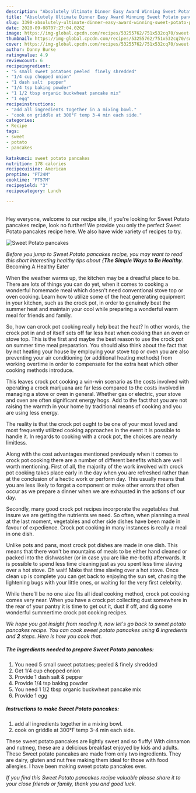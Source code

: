 ```yaml
---
description: "Absolutely Ultimate Dinner Easy Award Winning Sweet Potato pancakes"
title: "Absolutely Ultimate Dinner Easy Award Winning Sweet Potato pancakes"
slug: 3390-absolutely-ultimate-dinner-easy-award-winning-sweet-potato-pancakes
date: 2020-09-08T07:27:04.026Z
image: https://img-global.cpcdn.com/recipes/53255762/751x532cq70/sweet-potato-pancakes-recipe-main-photo.jpg
thumbnail: https://img-global.cpcdn.com/recipes/53255762/751x532cq70/sweet-potato-pancakes-recipe-main-photo.jpg
cover: https://img-global.cpcdn.com/recipes/53255762/751x532cq70/sweet-potato-pancakes-recipe-main-photo.jpg
author: Danny Burke
ratingvalue: 4.9
reviewcount: 6
recipeingredient:
- "5 small sweet potatoes peeled  finely shredded"
- "1/4 cup chopped onion"
- "1 dash salt  pepper"
- "1/4 tsp baking powder"
- "1 1/2 tbsp organic buckwheat pancake mix"
- "1 egg"
recipeinstructions:
- "add all ingredients together in a mixing bowl."
- "cook on griddle at 300°F temp 3-4 min each side."
categories:
- Recipe
tags:
- sweet
- potato
- pancakes

katakunci: sweet potato pancakes 
nutrition: 178 calories
recipecuisine: American
preptime: "PT24M"
cooktime: "PT57M"
recipeyield: "3"
recipecategory: Lunch

---
```

<br>
Hey everyone, welcome to our recipe site, if you're looking for Sweet Potato pancakes recipe, look no further! We provide you only the perfect Sweet Potato pancakes recipe here. We also have wide variety of recipes to try.
<br>


![Sweet Potato pancakes](https://img-global.cpcdn.com/recipes/53255762/751x532cq70/sweet-potato-pancakes-recipe-main-photo.jpg)

<i>Before you jump to Sweet Potato pancakes recipe, you may want to read this short interesting healthy tips about {<strong>The Simple Ways to Be Healthy</strong>.</i>
Becoming A Healthy Eater


When the weather warms up, the kitchen may be a dreadful place to be. There are lots of things you can do yet, when it comes to cooking a wonderful homemade meal which doesn't need conventional stove top or oven cooking. Learn how to utilize some of the heat generating equipment in your kitchen, such as the crock pot, in order to genuinely beat the summer heat and maintain your cool while preparing a wonderful warm meal for friends and family.

So, how can crock pot cooking really help beat the heat? In other words, the crock pot in and of itself sets off far less heat when cooking than an oven or stove top. This is the first and maybe the best reason to use the crock pot on summer time meal preparation. You should also think about the fact that by not heating your house by employing your stove top or oven you are also preventing your air conditioning (or additional heating methods) from working overtime in order to compensate for the extra heat which other cooking methods introduce.

This leaves crock pot cooking a win-win scenario as the costs involved with operating a crock marijuana are far less compared to the costs involved in managing a stove or oven in general. Whether gas or electric, your stove and oven are often significant energy hogs. Add to the fact that you are not raising the warmth in your home by traditional means of cooking and you are using less energy.

 The reality is that the crock pot ought to be one of your most loved and most frequently utilized cooking approaches in the event it is possible to handle it. In regards to cooking with a crock pot, the choices are nearly limitless.  



Along with the cost advantages mentioned previously when it comes to crock pot cooking there are a number of different benefits which are well worth mentioning. First of all, the majority of the work involved with crock pot cooking takes place early in the day when you are refreshed rather than at the conclusion of a hectic work or perform day. This usually means that you are less likely to forget a component or make other errors that often occur as we prepare a dinner when we are exhausted in the actions of our day.

Secondly, many good crock pot recipes incorporate the vegetables that insure we are getting the nutrients we need. So often, when planning a meal at the last moment, vegetables and other side dishes have been made in favour of expedience. Crock pot cooking in many instances is really a meal in one dish.

 Unlike pots and pans, most crock pot dishes are made in one dish. This means that there won't be mountains of meals to be either hand cleaned or packed into the dishwasher (or in case you are like me-both) afterwards. It is possible to spend less time cleaning just as you spent less time slaving over a hot stove. Oh wait! Make that time slaving over a hot stove. Once clean up is complete you can get back to enjoying the sun set, chasing the lightening bugs with your little ones, or waiting for the very first celebrity.

While there'll be no one size fits all ideal cooking method, crock pot cooking comes very near. When you have a crock pot collecting dust somewhere in the rear of your pantry it is time to get out it, dust if off, and dig some wonderful summertime crock pot cooking recipes.


<i>We hope you got insight from reading it, now let's go back to sweet potato pancakes recipe. You can cook sweet potato pancakes using <strong>6</strong> ingredients and <strong>2</strong> steps. Here is how you cook that.
</i>

##### The ingredients needed to prepare Sweet Potato pancakes:

1. You need 5 small sweet potatoes; peeled &amp; finely shredded
1. Get 1/4 cup chopped onion
1. Provide 1 dash salt &amp; pepper
1. Provide 1/4 tsp baking powder
1. You need 1 1/2 tbsp organic buckwheat pancake mix
1. Provide 1 egg


##### Instructions to make Sweet Potato pancakes:

1. add all ingredients together in a mixing bowl.
1. cook on griddle at 300°F temp 3-4 min each side.


These sweet potato pancakes are lightly sweet and so fluffy! With cinnamon and nutmeg, these are a delicious breakfast enjoyed by kids and adults. These Sweet potato pancakes are made from only two ingredients. They are dairy, gluten and nut free making them ideal for those with food allergies. I have been making sweet potato pancakes ever. 

<i>If you find this Sweet Potato pancakes recipe valuable please share it to your close friends or family, thank you and good luck.</i>
